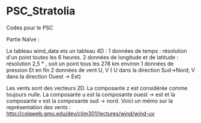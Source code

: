 # PSC_Stratolia
Codes pour le PSC

Partie Naïve :


Le tableau wind_data ets un tableau 4D :
    1 données de temps : résolution d'un point toutes les 6 heures.
    2 données de longitude et de latitude : résolution  2,5 ° , soit un point tous les 278 km environ
    1 données de pression 
    Et en fin 2 données de vent U, V ( U dans la direction Sud->Nord; V dans la direction Ouest -> Est)
    

Les vents sont des vecteurs 2D. La composante z est considérée comme toujours nulle. 
La composante u est la composante ouest -> est et la composante v est la composante sud -> nord.
Voici un mémo sur la représentation des vents : http://colaweb.gmu.edu/dev/clim301/lectures/wind/wind-uv
